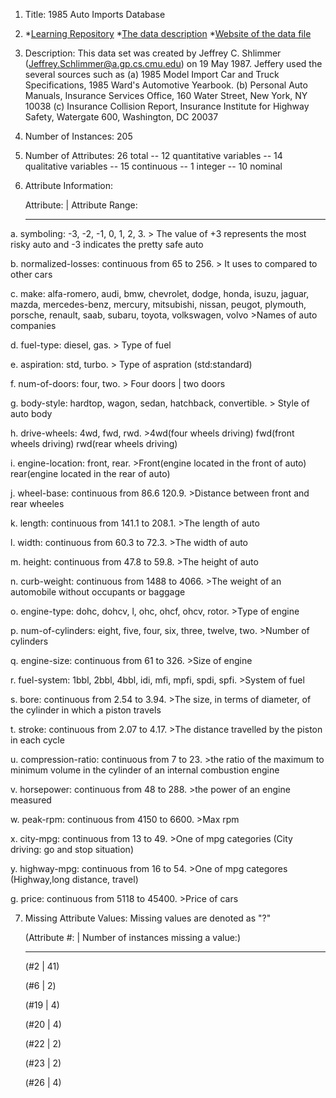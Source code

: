 1. Title: 1985 Auto Imports Database

2. *[Learning Repository](https://archive.ics.uci.edu/ml/datasets/Automobile)
   *[The data description](https://archive.ics.uci.edu/ml/machine-learning-databases/autos/imports-85.names)
   *[Website of the data file](https://archive.ics.uci.edu/ml/machine-learning-databases/autos/imports-85.data)

3.  Description:
      This data set was created by Jeffrey C. Shlimmer (Jeffrey.Schlimmer@a.gp.cs.cmu.edu) on 19 May 1987. 
      Jeffery used the several sources such as 
      (a) 1985 Model Import Car and Truck Specifications, 1985 Ward's
          Automotive Yearbook.
      (b) Personal Auto Manuals, Insurance Services Office, 160 Water
          Street, New York, NY 10038 
      (c) Insurance Collision Report, Insurance Institute for Highway
          Safety, Watergate 600, Washington, DC 20037
      

            
4. Number of Instances: 205

5. Number of Attributes: 26 total
   -- 12 quantitative variables
   -- 14 qualitative variables
   -- 15 continuous
   -- 1 integer
   -- 10 nominal

6. Attribute Information:     

     Attribute:             |   Attribute Range:
     ------------------        -----------------------------------------------
  a. symboling:                -3, -2, -1, 0, 1, 2, 3.
                               > The value of +3 represents the most risky auto 
                                 and -3 indicates the pretty safe auto 
                                 
  b. normalized-losses:        continuous from 65 to 256.
                               > It uses to compared to other cars
 
  c. make:                     alfa-romero, audi, bmw, chevrolet, dodge, honda,
                               isuzu, jaguar, mazda, mercedes-benz, mercury,
                               mitsubishi, nissan, peugot, plymouth, porsche,
                               renault, saab, subaru, toyota, volkswagen, volvo
                               >Names of auto companies 
                               
  d. fuel-type:                diesel, gas.
                               > Type of fuel
                              
  e. aspiration:               std, turbo.
                               > Type of aspration (std:standard)
                               
  f. num-of-doors:             four, two.
                               > Four doors | two doors
                               
  g. body-style:               hardtop, wagon, sedan, hatchback, convertible.
                               > Style of auto body 
  
  h. drive-wheels:             4wd, fwd, rwd.
                              >4wd(four wheels driving)
                               fwd(front wheels driving)
                               rwd(rear wheels driving)
  
  i. engine-location:          front, rear.
                               >Front(engine located in the front of auto)
                                rear(engine located in the rear of auto)
  
  j. wheel-base:               continuous from 86.6 120.9.
                               >Distance between front and rear wheeles
 
  k. length:                   continuous from 141.1 to 208.1.
                               >The length of auto
 
  l. width:                    continuous from 60.3 to 72.3.
                               >The width of auto
  
  m. height:                   continuous from 47.8 to 59.8.
                               >The height of auto
 
  n. curb-weight:              continuous from 1488 to 4066.
                               >The weight of an automobile without occupants or baggage
 
  o. engine-type:              dohc, dohcv, l, ohc, ohcf, ohcv, rotor.
                               >Type of engine
 
  p. num-of-cylinders:         eight, five, four, six, three, twelve, two.
                               >Number of cylinders
 
  q. engine-size:              continuous from 61 to 326.
                               >Size of engine
 
  r. fuel-system:              1bbl, 2bbl, 4bbl, idi, mfi, mpfi, spdi, spfi.
                               >System of fuel
 
  s. bore:                     continuous from 2.54 to 3.94.
                               >The size, in terms of diameter, of the cylinder in which a piston travels
                               
  t. stroke:                   continuous from 2.07 to 4.17.
                               >The distance travelled by the piston in each cycle
                               
  u. compression-ratio:        continuous from 7 to 23.
                               >the ratio of the maximum to minimum volume in the cylinder of 
                                an internal combustion engine
                               
  v. horsepower:               continuous from 48 to 288.
                               >the power of an engine measured 
                               
  w. peak-rpm:                 continuous from 4150 to 6600.
                               >Max rpm
 
  x. city-mpg:                 continuous from 13 to 49.
                               >One of mpg categories (City driving: go and stop situation) 
                               
  y. highway-mpg:              continuous from 16 to 54.
                               >One of mpg categores (Highway,long distance, travel)
 
  g. price:                    continuous from 5118 to 45400.
                               >Price of cars

7. Missing Attribute Values: Missing values are denoted as "?"
   
   (Attribute #: |  Number of instances missing a value:)
   -----------    --------------------------------------
   (#2           |  41)
   
   (#6           |  2)
   
   (#19          |  4)
   
   (#20          |  4)
   
   (#22          |  2)
   
   (#23          |  2)
   
   (#26          |  4)




